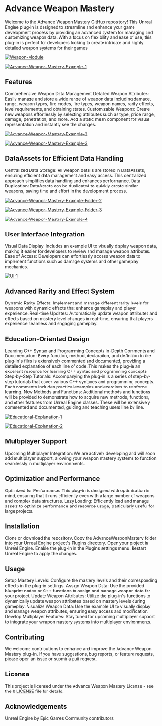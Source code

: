 # Advance Weapon Mastery

Welcome to the Advance Weapon Mastery GitHub repository! This Unreal Engine plug-in is designed to streamline and enhance your game development process by providing an advanced system for managing and customizing weapon data. 
With a focus on flexibility and ease of use, this plug-in is perfect for developers looking to create intricate and highly detailed weapon systems for their games.

<a href="https://ibb.co/LzL3f00"><img src="https://i.ibb.co/LzL3f00/Weapon-Module.png" alt="Weapon-Module" border="0" /></a>

<a href="https://ibb.co/wMPdnnx"><img src="https://i.ibb.co/XSKWnnv/Advance-Weapon-Mastery-Example-1.png" alt="Advance-Weapon-Mastery-Example-1" border="0" /></a>

## Features
Comprehensive Weapon Data Management
Detailed Weapon Attributes: Easily manage and store a wide range of weapon data including damage, range, weapon types, fire modes, fire types, weapon names, rarity effects, level requirements, and obtaining states.
Customizable Weapons: Create new weapons effortlessly by selecting attributes such as type, price range, damage, penetration, and more. Add a static mesh component for visual representation and instantly see the changes.

<a href="https://ibb.co/Wyk8kvf"><img src="https://i.ibb.co/T84j4Mt/Advance-Weapon-Mastery-Example-2.png" alt="Advance-Weapon-Mastery-Example-2" border="0" /></a>

<a href="https://ibb.co/X8fxMhx"><img src="https://i.ibb.co/cLKhVGh/Advance-Weapon-Mastery-Example-3.png" alt="Advance-Weapon-Mastery-Example-3" border="0" /></a>

## DataAssets for Efficient Data Handling
Centralized Data Storage: All weapon details are stored in DataAssets, ensuring efficient data management and easy access. This centralized approach simplifies data handling and enhances performance.
Data Duplication: DataAssets can be duplicated to quickly create similar weapons, saving time and effort in the development process.

<a href="https://ibb.co/ypQXwQ3"><img src="https://i.ibb.co/f9x2hxc/Advance-Weapon-Mastery-Example-Folder-2.png" alt="Advance-Weapon-Mastery-Example-Folder-2" border="0" /></a>

<a href="https://ibb.co/9NySrHX"><img src="https://i.ibb.co/f2rLxdR/Advance-Weapon-Mastery-Example-Folder-3.png" alt="Advance-Weapon-Mastery-Example-Folder-3" border="0" /></a>

<a href="https://ibb.co/5KHNBdK"><img src="https://i.ibb.co/fDwh4bD/Advance-Weapon-Mastery-Example-4.png" alt="Advance-Weapon-Mastery-Example-4" border="0" /></a>


## User Interface Integration
Visual Data Display: Includes an example UI to visually display weapon data, making it easier for developers to review and manage weapon attributes.
Ease of Access: Developers can effortlessly access weapon data to implement functions such as damage systems and other gameplay mechanics.

<a href="https://imgbb.com/"><img src="https://i.ibb.co/pystvC0/UI-1.png" alt="UI-1" border="0" /></a>

## Advanced Rarity and Effect System
Dynamic Rarity Effects: Implement and manage different rarity levels for weapons with dynamic effects that enhance gameplay and player experience.
Real-time Updates: Automatically update weapon attributes and effects based on mastery level changes in real-time, ensuring that players experience seamless and engaging gameplay.

## Education-Oriented Design
Learning C++ Syntax and Programming Concepts
In-Depth Comments and Documentation: Every function, method, declaration, and definition in the plug-in's files is extensively commented and documented, providing a detailed explanation of each line of code. This makes the plug-in an excellent resource for learning C++ syntax and programming concepts.
Step-by-Step Tutorials: Accompanying the plug-in is a series of step-by-step tutorials that cover various C++ syntaxes and programming concepts. Each comments includes practical examples and exercises to reinforce learning.
New Methods and Functions: Additional methods and functions will be provided to demonstrate how to acquire new methods, functions, and other features from Unreal Engine classes. These will be extensively commented and documented, guiding and teaching users line by line.

<a href="https://ibb.co/C6sb0nt"><img src="https://i.ibb.co/vhv3zJB/Educational-Explanation-1.png" alt="Educational-Explanation-1" border="0" /></a>

<a href="https://ibb.co/n7PvzMC"><img src="https://i.ibb.co/tqLt8pX/Educational-Explanation-2.png" alt="Educational-Explanation-2" border="0" /></a>

## Multiplayer Support
Upcoming Multiplayer Integration: We are actively developing and will soon add multiplayer support, allowing your weapon mastery systems to function seamlessly in multiplayer environments.


## Optimization and Performance
Optimized for Performance: This plug-in is designed with optimization in mind, ensuring that it runs efficiently even with a large number of weapons and complex data structures.
Lazy Loading: Efficiently load and manage assets to optimize performance and resource usage, particularly useful for large projects.


## Installation
Clone or download the repository.
Copy the AdvanceWeaponMastery folder into your Unreal Engine project's Plugins directory.
Open your project in Unreal Engine.
Enable the plug-in in the Plugins settings menu.
Restart Unreal Engine to apply the changes.


## Usage
Setup Mastery Levels: Configure the mastery levels and their corresponding effects in the plug-in settings.
Assign Weapon Data: Use the provided blueprint nodes or C++ functions to assign and manage weapon data for your project.
Update Weapon Attributes: Utilize the plug-in's functions to dynamically update weapon attributes based on mastery levels during gameplay.
Visualize Weapon Data: Use the example UI to visually display and manage weapon attributes, ensuring easy access and modification.
Develop Multiplayer Features: Stay tuned for upcoming multiplayer support to integrate your weapon mastery systems into multiplayer environments.


## Contributing
We welcome contributions to enhance and improve the Advance Weapon Mastery plug-in. If you have suggestions, bug reports, or feature requests, please open an issue or submit a pull request.

## License
This project is licensed under the Advance Weapon Mastery License - see the # [LICENSE](https://github.com/Reverse-A/AdvanceWeaponMastery/blob/main/License.md) file for details.

## Acknowledgements
Unreal Engine by Epic Games
Community contributors
